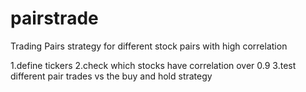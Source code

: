 # pairstrade
Trading Pairs strategy for different stock pairs with high correlation

1.define tickers
2.check which stocks have correlation over 0.9
3.test different pair trades vs the buy and hold strategy
